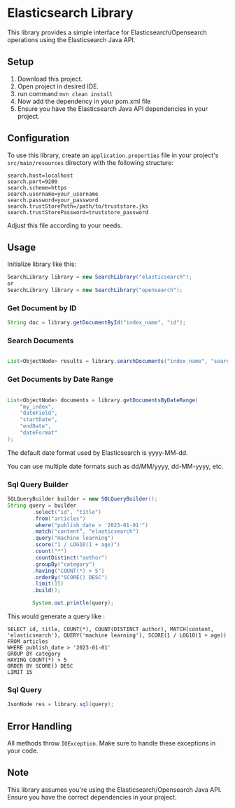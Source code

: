 # Elasticsearch Library

This library provides a simple interface for Elasticsearch/Opensearch operations using the Elasticsearch Java API.

## Setup

1. Download this project.
2. Open project in desired IDE.
3. run command
 ``` mvn clean install ```
4. Now add the dependency in your pom.xml file
5. Ensure you have the Elasticsearch Java API dependencies in your project.


## Configuration

To use this library, create an `application.properties` file in your project's `src/main/resources` directory with the following structure:

```properties
search.host=localhost
search.port=9200
search.scheme=https
search.username=your_username
search.password=your_password
search.trustStorePath=/path/to/truststore.jks
search.trustStorePassword=truststore_password
```
Adjust this file according to your needs.
## Usage

Initialize library like this:
```java
SearchLibrary library = new SearchLibrary("elasticsearch");
or 
SearchLibrary library = new SearchLibrary("opensearch");
```

[//]: # (### Search Index)

[//]: # (```java)

[//]: # (boolean foo = ElasticsearchOperations.searchIndex&#40;client, indexName&#41;;)

[//]: # (```)
[//]: # (this method returns a boolean if the index indexName exists or not.)

### Get Document by ID

```java
String doc = library.getDocumentById("index_name", "id");
```

### Search Documents


```java

List<ObjectNode> results = library.searchDocuments("index_name", "search_term", "field_name");

```

### Get Documents by Date Range


```java

List<ObjectNode> documents = library.getDocumentsByDateRange(
    "my_index",
    "dateField",
    "startDate",
    "endDate",
    "dateFormat"
);
```

The default date format used by Elasticsearch is yyyy-MM-dd. 

You can use multiple date formats such as dd/MM/yyyy, dd-MM-yyyy, etc.

### Sql Query Builder

```java
SQLQueryBuilder builder = new SQLQueryBuilder();
String query = builder
        .select("id", "title")
        .from("articles")
        .where("publish_date > '2023-01-01'")
        .match("content", "elasticsearch")
        .query("machine learning")
        .score("1 / LOG10(1 + age)")
        .count("*")
        .countDistinct("author")
        .groupBy("category")
        .having("COUNT(*) > 5")
        .orderBy("SCORE() DESC")
        .limit(15)
        .build();

        System.out.println(query);
```
This would generate a query like :
```chatinput
SELECT id, title, COUNT(*), COUNT(DISTINCT author), MATCH(content, 'elasticsearch'), QUERY('machine learning'), SCORE(1 / LOG10(1 + age)) 
FROM articles 
WHERE publish_date > '2023-01-01' 
GROUP BY category 
HAVING COUNT(*) > 5 
ORDER BY SCORE() DESC 
LIMIT 15
```

### Sql Query

```java
JsonNode res = library.sql(query);
```

## Error Handling

All methods throw `IOException`. Make sure to handle these exceptions in your code.

## Note

This library assumes you're using the Elasticsearch/Opensearch Java API. Ensure you have the correct dependencies in your project.
